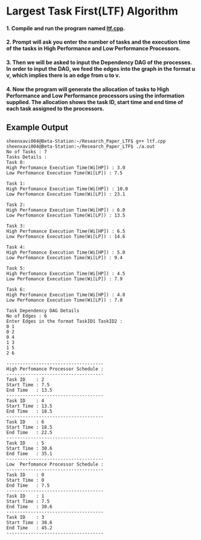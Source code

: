 # Largest Task First(LTF) Algorithm

#### 1. Compile and run the program named [ltf.cpp](https://github.com/sheenxavi004/Research_Paper_LTF/blob/main/ltf.cpp).
#### 2. Prompt will ask you enter the number of tasks and the execution time of the tasks in High Performance and Low Performance Processors.
#### 3. Then we will be asked to input the Dependency DAG of the processes. In order to input the DAG, we feed the edges into the graph in the format u v, which implies there is an edge from u to v.
#### 4. Now the program will generate the allocation of tasks to High Performance and Low Performance processors using the information supplied. The allocation shows the task ID, start time and end time of each task assigned to the processors.

## Example Output 
```
sheenxavi004@Beta-Station:~/Research_Paper_LTF$ g++ ltf.cpp
sheenxavi004@Beta-Station:~/Research_Paper_LTF$ ./a.out
No of Tasks : 7
Tasks Details : 
Task 0: 
High Perfomance Execution Time(Wi[HP]) : 3.0
Low Perfomance Execution Time(Wi[LP]) : 7.5

Task 1: 
High Perfomance Execution Time(Wi[HP]) : 10.0
Low Perfomance Execution Time(Wi[LP]) : 23.1

Task 2: 
High Perfomance Execution Time(Wi[HP]) : 6.0 
Low Perfomance Execution Time(Wi[LP]) : 13.5

Task 3: 
High Perfomance Execution Time(Wi[HP]) : 6.5
Low Perfomance Execution Time(Wi[LP]) : 14.6

Task 4: 
High Perfomance Execution Time(Wi[HP]) : 5.0
Low Perfomance Execution Time(Wi[LP]) : 9.4

Task 5: 
High Perfomance Execution Time(Wi[HP]) : 4.5
Low Perfomance Execution Time(Wi[LP]) : 7.9

Task 6: 
High Perfomance Execution Time(Wi[HP]) : 4.0
Low Perfomance Execution Time(Wi[LP]) : 7.0

Task Dependency DAG Details
No of Edges : 6
Enter Edges in the format TaskID1 TaskID2 : 
0 1
0 2
0 4
1 3
1 5
2 6

------------------------------------
High Perfomance Processor Schedule :
------------------------------------
Task ID    : 2
Start Time : 7.5
End Time   : 13.5
------------------------------------
Task ID    : 4
Start Time : 13.5
End Time   : 18.5
------------------------------------
Task ID    : 6
Start Time : 18.5
End Time   : 22.5
------------------------------------
Task ID    : 5
Start Time : 30.6
End Time   : 35.1
------------------------------------
Low  Perfomance Processor Schedule :
------------------------------------
Task ID    : 0
Start Time : 0
End Time   : 7.5
------------------------------------
Task ID    : 1
Start Time : 7.5
End Time   : 30.6
------------------------------------
Task ID    : 3
Start Time : 30.6
End Time   : 45.2
------------------------------------ 


